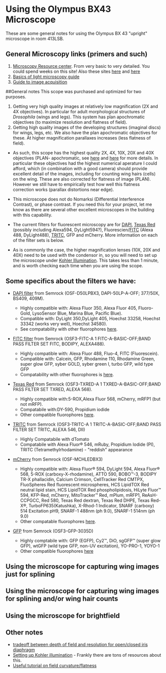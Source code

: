 # Using the Olympus BX43 Microscope

These are some general notes for using the Olympus BX 43 "upright" microscope in room 413LSB.

## General Microscopy links (primers and such)
1. [Microscopy Resource center](http://micro.magnet.fsu.edu/primer/index.html). From very basic to very detailed. You could spend weeks on this site! Also these sites [here](https://www.olympus-lifescience.com/en/microscope-resource/) and [here](http://olympus.magnet.fsu.edu/primer/digitalimaging/index.html)
2. [Basics of light microscopy guide](http://www.well.ox.ac.uk/_asset/file/the-zeiss-guide-to-the-basics-of-light-microscopy.pdf)
3. [Guide to image acquisition](http://jcb.rupress.org/content/172/1/9.full)

##General notes
This scope was purchased and optimized for two purposes. 
1. Getting very high quality images at relatively low magnification (2X and 4X objectives). In particular for adult morphological structures of *Drosophila* (wings and legs). This system has plan apochromatic objectives (to maximize resolution and flatness of field).
2. Getting high quality images of the developing structures (imaginal discs) for wings, legs, etc. We also have the plan apochromatic objectives for these. At higher magnification parallaxes increases (less flatness of field).

- As such, this scope has the highest quality 2X, 4X, 10X, 20X and 40X objectives (PLAN- apochromatic, see [here](http://www.olympus-lifescience.com/en/objectives/uplsapo/)  and [here](http://www.olympus-lifescience.com/en/objectives/plapon/) for more details. In particular these objectives had the highest numerical aperature I could afford, which (in combination with a good camera) should provide excellent detail of the images, including for counting wing hairs (cells) on the wing. These are also corrected for flatness of image (PLAN). However we still have to empirically test how well this flatness correction works (parallax distortions near edge).

- This microscope does not do Nomarksi (Differential Interference Contrast), or phase contrast. If you need this for your project, let me know as there are several other excellent microscopes in the building with this capability.

- The current filters for fluorescent microscopy are for [DAPI](https://en.wikipedia.org/wiki/DAPI), [Texas Red](https://en.wikipedia.org/wiki/Texas_Red) (possibly including Alexa594, DyLight594?), Fluorescien/[FITC](https://en.wikipedia.org/wiki/Fluorescein_isothiocyanate) (Alexa 488, DyLight488), [TRITC](), GFP and mCherry. More information on each of the filter sets is below.

- As is commonly the case, the higher magnification lenses (10X, 20X and 40X) need to be used with the condensor in, so you will need to set up the microscope under [Kohler Illumination](http://microscopy.berkeley.edu/courses/TLM/condenser/kohler.html). This takes less than 1 minute, and is worth checking each time when you are using the scope.


## Some specifics about the filters we have:
- [DAPI filter](https://www.semrock.com/setdetails.aspx?id=2845) from Semrock (OSF-D50LPBX3, DAPI-50LP-A-OFF; 377/50X, BS409, 409M).
    -    Highly compatible with: Alexa Fluor 350, Alexa Fluor 405, Fluoro-Gold, LysoSensor Blue, Marina Blue, Pacific Blue).
    -    Compatible with: DyLight 350,DyLight 405, Hoechst 33258, Hoechst 33342 (works very well), Hoechst 34580).
    -    See compatability with other fluorophores [here](https://www.semrock.com/setdetails.aspx?id=2845).
- [FITC filter](https://www.semrock.com/setdetails.aspx?id=2679) from Semrock (OSF3-FITC-A 1 FITC-A-BASIC-OFF;BAND PASS FILTER SET FITC, BODIPY, ALEXA488).
    -    Highly compatible with: Alexa Fluor 488, Fluo-4, FITC (Fluorescein).
    -    Compatible with: Calcein, GFP, Rhodamine 110, Rhodamine Green, super glow GFP, syber GOLD, syber green I, turbo GFP, wild type GFP
    -    Compatability with other fluorophores is [here](https://www.semrock.com/setdetails.aspx?id=2679).
- [Texas Red](https://www.semrock.com/setdetails.aspx?id=2683) from Semrock (OSF3-TXRED-A 1 TXRED-A-BASIC-OFF;BAND PASS FILTER SET TXRED, ALEXA 568).
    -    Highly compatible with:5-ROX,Alexa Fluor 568, mCherry, mRFP1 (but not mRFP).
    -    Compatabile with:DY-590, Propidium iodide
    -    Other compatible fluorophores [here](https://www.semrock.com/setdetails.aspx?id=2683).
- [TRITC](https://www.semrock.com/setdetails.aspx?id=2681) from Semrock (OSF3-TRITC-A 1 TRITC-A-BASIC-OFF;BAND PASS FILTER SET TRITC, ALEXA 546, DII)
    -    Highly Compatabile with dTomato 
    -    Compatabile with Alexa Fluor® 546, mRuby, Propidium Iodide (PI), TRITC (Tetramethylrhodamine) - "reddish" appearance
- [mCherry](https://www.semrock.com/setdetails.aspx?id=3354) from Semrock (OSF-MCHLEDBX3)
    -    Highly compatible with: Alexa Fluor® 594, DyLight 594, Alexa Fluor® 568, 5-ROX (carboxy-X-rhodamine), ATTO 590, BOBO™-3, BODIPY TR-X phallacidin, Calcium Crimson, CellTracker Red CMTPX, FluoSpheres Red fluorescent microspheres, HCS LipidTOX Red neutral lipid stain, HCS LipidTOX Red phospholipidosis, HiLyte Fluor™ 594, KFP-Red, mCherry, MitoTracker™ Red, mPlum, mRFP1, ReAsH-CCPGCC, Red 580, Texas Red dextran, Texas Red DHPE, Texas Red-X®, TurboFP635(Katushka), X-Rhod-1 Indicator, SNARF (carboxy) 514 Excitation pH9, SNARF-1 488nm (ph 9.0), SNARF-1 514nm (ph 9.0)
    -    Other compatable fluorophores [here](https://www.semrock.com/setdetails.aspx?id=3354).
    
- [GFP](https://www.semrock.com/setdetails.aspx?id=2942) from Semrock (OSF3-GFP-3035D)
    -    Highly comptabile with: GFP (EGFP), Cy2™, DiO, sgGFP™ (super glow GFP), wtGFP (wild type GFP, non-UV excitation), YO-PRO-1, YOYO-1
    - Other compatible fluorophores [here](https://www.semrock.com/setdetails.aspx?id=2942)

   
## Using the microscope for capturing wing images **just for splining**

## Using the microscope for capturing wing images for **splining and/or wing hair counts**

## Using the microscope for brightfield


## Other notes
- [tradeoff between depth of field and resolution for open/closed iris diaphragm](http://www.leica-microsystems.com/products/microscope-objectives/labeling-of-objectives/iris-diaphragm/)
- [Setting up Kohler illumination](http://zeiss-campus.magnet.fsu.edu/articles/basics/kohler.html) - Frankly there are tons of resources about this.
- [Useful tutorial on field curvature/flatness](http://www.microscopyu.com/tutorials/java/aberrations/curvatureoffield/index.html)

